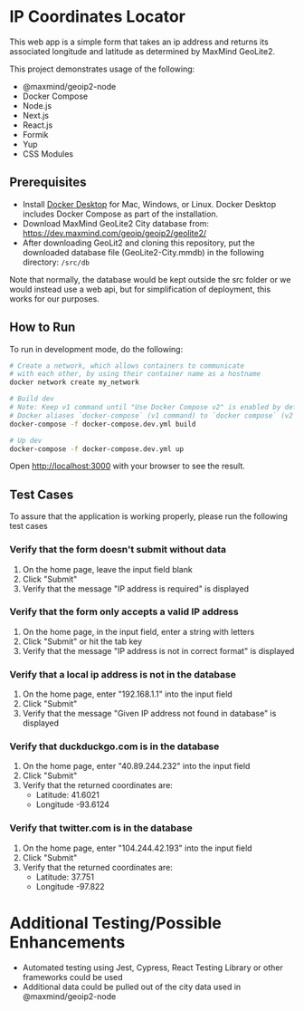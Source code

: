 # IP Coordinates Locator

This web app is a simple form that takes an ip address and returns its associated longitude and latitude as determined by MaxMind GeoLite2.

This project demonstrates usage of the following:
* @maxmind/geoip2-node
* Docker Compose
* Node.js
* Next.js
* React.js
* Formik
* Yup
* CSS Modules


## Prerequisites

* Install [Docker Desktop](https://docs.docker.com/get-docker) for Mac, Windows, or Linux. Docker Desktop includes Docker Compose as part of the installation.
* Download MaxMind GeoLite2 City database from: https://dev.maxmind.com/geoip/geoip2/geolite2/ 
* After downloading GeoLit2 and cloning this repository, put the downloaded database file (GeoLite2-City.mmdb) in the following directory:
`/src/db`

Note that normally, the database would be kept outside the src folder or we would instead use a web api, but for simplification of deployment, this works for our purposes.

## How to Run

To run in development mode, do the following:

```bash
# Create a network, which allows containers to communicate
# with each other, by using their container name as a hostname
docker network create my_network

# Build dev
# Note: Keep v1 command until "Use Docker Compose v2" is enabled by default for Docker Desktop for Linux
# Docker aliases `docker-compose` (v1 command) to `docker compose` (v2 command), but not the other way around
docker-compose -f docker-compose.dev.yml build

# Up dev
docker-compose -f docker-compose.dev.yml up
```

Open [http://localhost:3000](http://localhost:3000) with your browser to see the result.

## Test Cases

To assure that the application is working properly, please run the following test cases

### Verify that the form doesn't submit without data

1. On the home page, leave the input field blank
2. Click "Submit"
3. Verify that the message "IP address is required" is displayed

### Verify that the form only accepts a valid IP address

1. On the home page, in the input field, enter a string with letters
2. Click "Submit" or hit the tab key
3. Verify that the message "IP address is not in correct format" is displayed

### Verify that a local ip address is not in the database

1. On the home page, enter "192.168.1.1" into the input field
2. Click "Submit"
3. Verify that the message "Given IP address not found in database" is displayed

### Verify that duckduckgo.com is in the database

1. On the home page, enter "40.89.244.232" into the input field
2. Click "Submit"
3. Verify that the returned coordinates are:
   - Latitude: 41.6021
   - Longitude -93.6124

### Verify that twitter.com is in the database

1. On the home page, enter "104.244.42.193" into the input field
2. Click "Submit"
3. Verify that the returned coordinates are:
   - Latitude: 37.751
   - Longitude -97.822


# Additional Testing/Possible Enhancements
* Automated testing using Jest, Cypress, React Testing Library or other frameworks could be used
* Additional data could be pulled out of the city data used in @maxmind/geoip2-node
